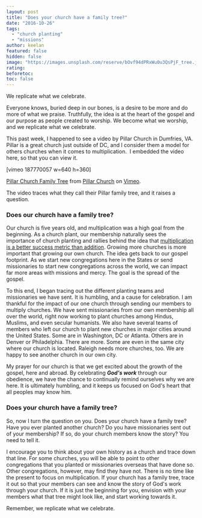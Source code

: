 ```yaml
---
layout: post
title: "Does your church have a family tree?"
date: "2016-10-26"
tags: 
  - "church planting"
  - "missions"
author: keelan
featured: false
hidden: false
image: "https://images.unsplash.com/reserve/bOvf94dPRxWu0u3QsPjF_tree.jpg?q=80&w=2076&auto=format&fit=crop&ixlib=rb-4.0.3&ixid=M3wxMjA3fDB8MHxwaG90by1wYWdlfHx8fGVufDB8fHx8fA%3D%3D"
rating:
beforetoc:
toc: false
---
```


We replicate what we celebrate.

Everyone knows, buried deep in our bones, is a desire to be more and do more of what we praise. Truthfully, the idea is at the heart of the gospel and our purpose as people created to worship. We become what we worship, and we replicate what we celebrate.

This past week, I happened to see a video by Pillar Church in Dumfries, VA. Pillar is a great church just outside of DC, and I consider them a model for others churches when it comes to multiplication.  I embedded the video here, so that you can view it.

\[vimeo 187770057 w=640 h=360\]

[Pillar Church Family Tree](https://vimeo.com/187770057) from [Pillar Church](https://vimeo.com/pillar) on [Vimeo](https://vimeo.com).

The video traces what they call their Pillar family tree, and it raises a question.

### **Does our church have a family tree?**

Our church is five years old, and multiplication was a high goal from the beginning. As a church plant, our membership naturally sees the importance of church planting and rallies behind the idea that [multiplication is a better success metric than addition](http://blog.keelancook.com/2015/10/a-multiplication-mindset-the-ministry-paradigm-your-church-may-be-missing.html). Growing more churches is more important that growing our own church. The idea gets back to our gospel footprint. As we start new congregations here in the States or send missionaries to start new congregations across the world, we can impact far more areas with missions and mercy. The goal is the spread of the gospel.

To this end, I began tracing out the different planting teams and missionaries we have sent. It is humbling, and a cause for celebration. I am thankful for the impact of our one church through sending our members to multiply churches. We have sent missionaries from our own membership all over the world, right now working to plant churches among Hindus, Muslims, and even secular humanists. We also have several teams of members who left our church to plant new churches in major cities around the United States. Some are in Washington, DC or Atlanta. Others are in Denver or Philadelphia. There are more. Some are even in the same city where our church is located. Raleigh needs more churches, too. We are happy to see another church in our own city.

My prayer for our church is that we get excited about the growth of the gospel, here and abroad. By celebrating **_God's work_** through our obedience, we have the chance to continually remind ourselves why we are here. It is ultimately humbling, and it keeps us focused on God's heart that all peoples may know him.

### **Does your church have a family tree?**

So, now I turn the question on you. Does your church have a family tree? Have you ever planted another church? Do you have missionaries sent out of your membership? If so, do your church members know the story? You need to tell it.

I encourage you to think about your own history as a church and trace down that line. For some churches, you will be able to point to other congregations that you planted or missionaries overseas that have done so. Other congregations, however, may find they have not. There is no time like the present to focus on multiplication. If your church has a family tree, trace it out so that your members can see and know the story of God's work through your church. If it is just the beginning for you, envision with your members what that tree might look like, and start working towards it.

Remember, we replicate what we celebrate.
